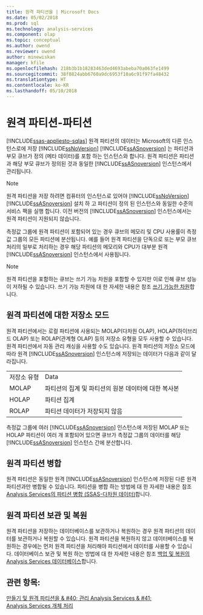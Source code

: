 ```yaml
---
title: 원격 파티션을 | Microsoft Docs
ms.date: 05/02/2018
ms.prod: sql
ms.technology: analysis-services
ms.component: olap
ms.topic: conceptual
ms.author: owend
ms.reviewer: owend
author: minewiskan
manager: kfile
ms.openlocfilehash: 218b3b1b18283463ded4693abeba70a063fe1499
ms.sourcegitcommit: 38f8824abb6760a9dc6953f10a6c91f97fa48432
ms.translationtype: HT
ms.contentlocale: ko-KR
ms.lasthandoff: 05/10/2018
---
```

# <a name="partitions---remote-partitions"></a>원격 파티션-파티션
[!INCLUDE[ssas-appliesto-sqlas](../../includes/ssas-appliesto-sqlas.md)]
  원격 파티션의 데이터는 Microsoft의 다른 인스턴스로에 저장 [!INCLUDE[ssNoVersion](../../includes/ssnoversion-md.md)] [!INCLUDE[ssASnoversion](../../includes/ssasnoversion-md.md)] 는 파티션과 부모 큐브가 정의 (메타 데이터)를 포함 하는 인스턴스와 합니다. 원격 파티션은 파티션과 해당 부모 큐브가 정의된 것과 동일한 [!INCLUDE[ssASnoversion](../../includes/ssasnoversion-md.md)] 인스턴스에서 관리됩니다.  
  
> [!NOTE]  
>  원격 파티션을 저장 하려면 컴퓨터의 인스턴스로 있어야 [!INCLUDE[ssNoVersion](../../includes/ssnoversion-md.md)] [!INCLUDE[ssASnoversion](../../includes/ssasnoversion-md.md)] 설치 하 고 파티션이 정의 된 인스턴스와 동일한 수준의 서비스 팩을 실행 합니다. 이전 버전의 [!INCLUDE[ssASnoversion](../../includes/ssasnoversion-md.md)] 인스턴스에서는 원격 파티션이 지원되지 않습니다.  
  
 측정값 그룹에 원격 파티션이 포함되어 있는 경우 큐브의 메모리 및 CPU 사용률이 측정값 그룹의 모든 파티션에 분산됩니다. 예를 들어 원격 파티션을 단독으로 또는 부모 큐브 처리의 일부로 처리하는 경우 해당 파티션의 메모리와 CPU가 대부분 원격 [!INCLUDE[ssASnoversion](../../includes/ssasnoversion-md.md)] 인스턴스에서 사용됩니다.  
  
> [!NOTE]  
>  원격 파티션을 포함하는 큐브는 쓰기 가능 차원을 포함할 수 있지만 이로 인해 큐브 성능이 저하될 수 있습니다. 쓰기 가능 차원에 대 한 자세한 내용은 참조 [쓰기 가능한 차원](../../analysis-services/multidimensional-models-olap-logical-dimension-objects/write-enabled-dimensions.md)합니다.  
  
## <a name="storage-modes-for-remote-partitions"></a>원격 파티션에 대한 저장소 모드  
 원격 파티션에서는 로컬 파티션에 사용되는 MOLAP(다차원 OLAP), HOLAP(하이브리드 OLAP) 또는 ROLAP(관계형 OLAP) 등의 저장소 유형을 모두 사용할 수 있습니다. 원격 파티션에서 자동 관리 캐싱을 사용할 수도 있습니다. 원격 파티션의 저장소 모드에 따라 원격 [!INCLUDE[ssASnoversion](../../includes/ssasnoversion-md.md)] 인스턴스에 저장되는 데이터가 다음과 같이 달라집니다.  
  
|||  
|-|-|  
|저장소 유형|Data|  
|MOLAP|파티션의 집계 및 파티션의 원본 데이터에 대한 복사본|  
|HOLAP|파티션 집계|  
|ROLAP|파티션 데이터가 저장되지 않음|  
  
 측정값 그룹에 여러 [!INCLUDE[ssASnoversion](../../includes/ssasnoversion-md.md)] 인스턴스에 저장된 MOLAP 또는 HOLAP 파티션이 여러 개 포함되어 있으면 큐브가 측정값 그룹의 데이터를 해당 [!INCLUDE[ssASnoversion](../../includes/ssasnoversion-md.md)] 인스턴스 간에 분산합니다.  
  
## <a name="merging-remote-partitions"></a>원격 파티션 병합  
 원격 파티션은 동일한 원격 [!INCLUDE[ssASnoversion](../../includes/ssasnoversion-md.md)] 인스턴스에 저장된 다른 원격 파티션과만 병합될 수 있습니다. 파티션을 병합 하는 방법에 대 한 자세한 내용은 참조 [Analysis Services의 파티션 병합 &#40;SSAS-다차원 데이터&#41;](../../analysis-services/multidimensional-models/merge-partitions-in-analysis-services-ssas-multidimensional.md)합니다.  
  
## <a name="archiving-and-restoring-remote-partitions"></a>원격 파티션 보관 및 복원  
 원격 파티션을 저장하는 데이터베이스를 보관하거나 복원하는 경우 원격 파티션의 데이터를 보관하거나 복원할 수 있습니다. 원격 파티션을 복원하지 않고 데이터베이스를 복원하는 경우에는 먼저 원격 파티션을 처리해야 파티션에서 데이터를 사용할 수 있습니다. 데이터베이스 보관 및 복원 하는 방법에 대 한 자세한 내용은 참조 [백업 및 복원의 Analysis Services 데이터베이스](../../analysis-services/multidimensional-models/backup-and-restore-of-analysis-services-databases.md)합니다.  
  
## <a name="see-also"></a>관련 항목:  
 [만들기 및 원격 파티션을 & #40; 관리 Analysis Services & #41;](../../analysis-services/multidimensional-models/create-and-manage-a-remote-partition-analysis-services.md)   
 [Analysis Services 개체 처리](../../analysis-services/multidimensional-models/processing-analysis-services-objects.md)  
  
  
